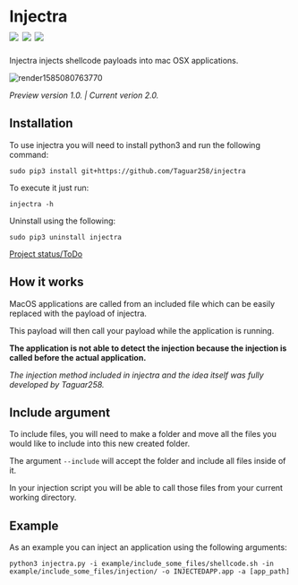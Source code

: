 # Injectra<br><img src="https://img.shields.io/badge/Language-Python3-blue"> <img src="https://img.shields.io/badge/Version-2.0-red"> <img src="https://img.shields.io/badge/Licence-MIT-yellowgreen">

Injectra injects shellcode payloads into mac OSX applications.


![render1585080763770](https://user-images.githubusercontent.com/36562445/77473525-e7c46d80-6e15-11ea-8fe8-235df7a24bb0.gif)

_Preview version 1.0. | Current verion 2.0._


## Installation
To use injectra you will need to install python3 and run the following command:

```sudo pip3 install git+https://github.com/Taguar258/injectra```

To execute it just run:

```injectra -h```

Uninstall using the following:

```sudo pip3 uninstall injectra```

<a href="https://github.com/Taguar258/injectra/projects/1">Project status/ToDo</a>

## How it works
MacOS applications are called from an included file which can be easily replaced with the payload of injectra.

This payload will then call your payload while the application is running.

**The application is not able to detect the injection because the injection is called before the actual application.**

_The injection method included in injectra and the idea itself was fully developed by Taguar258._

## Include argument
To include files, you will need to make a folder and move all the files you would like to include into this new created folder.

The argument ```--include``` will accept the folder and include all files inside of it.

In your injection script you will be able to call those files from your current working directory.

## Example
As an example you can inject an application using the following arguments:

```python3 injectra.py -i example/include_some_files/shellcode.sh -in example/include_some_files/injection/ -o INJECTEDAPP.app -a [app_path]```
